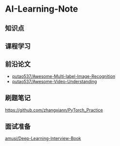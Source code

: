 # AI-Learning-Note

## 知识点

## 课程学习

## 前沿论文

- [putao537/Awesome-Multi-label-Image-Recognition](https://github.com/putao537/Awesome-Multi-label-Image-Recognition)
- [putao537/Awesome-Video-Understanding](https://github.com/putao537/Awesome-Video-Understanding)

## 刷题笔记
https://github.com/zhangxiann/PyTorch_Practice

## 面试准备

[amusi/Deep-Learning-Interview-Book](https://github.com/amusi/Deep-Learning-Interview-Book)
